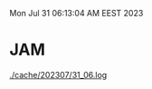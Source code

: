 Mon Jul 31 06:13:04 AM EEST 2023
# JAM
<a href='./cache/202307/31_06.log'>./cache/202307/31_06.log</a>
